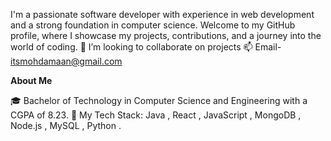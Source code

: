 I'm a passionate software developer with experience in web development and a strong foundation in computer science. Welcome to my GitHub profile, where I showcase my projects, contributions, and a journey into the world of coding.
💞️ I’m looking to collaborate on projects
📫 Email- itsmohdamaan@gmail.com

<!---
itsamaan/itsamaan is a ✨ special ✨ repository because its `README.md` (this file) appears on your GitHub profile.
You can click the Preview link to take a look at your changes.
--->
**About Me**

🎓 Bachelor of Technology in Computer Science and Engineering with a CGPA of 8.23.
🌟 My Tech Stack:
Java , 
React , 
JavaScript , 
MongoDB , 
Node.js , 
MySQL , 
Python .

